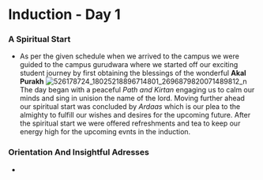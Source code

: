 # Induction - Day 1
### A Spiritual Start
- As per the given schedule when we arrived to the campus we were guided to the campus gurudwara where we started off our exciting student journey by first obtaining the blessings of the wonderful **Akal Purakh**
 ![526178724_18025218896714801_2696879820071489812_n](https://github.com/user-attachments/assets/e5dccc62-d9b7-4c59-80d6-d8ede068406c)
The day began with a peaceful *Path and Kirtan* engaging us to calm our minds and sing in unision the name of the lord. Moving further ahead our spiritual start was concluded by *Ardaas* which is our plea to the almighty to fulfill our wishes and desires for the upcoming future.
After the spiritual start we were offered refreshments and tea to keep our energy high for the upcoming evnts in the induction.
### Orientation And Insightful Adresses
- 
